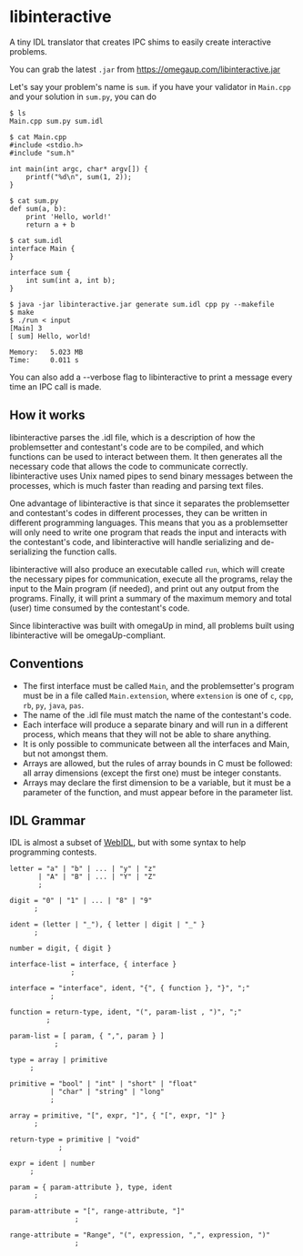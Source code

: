 # libinteractive

A tiny IDL translator that creates IPC shims to easily create interactive problems.

You can grab the latest `.jar` from https://omegaup.com/libinteractive.jar

Let's say your problem's name is `sum`. if you have your validator in `Main.cpp` and your solution in `sum.py`, you can do

    $ ls
    Main.cpp sum.py sum.idl
    
    $ cat Main.cpp
    #include <stdio.h>
    #include "sum.h"
    
    int main(int argc, char* argv[]) {
        printf("%d\n", sum(1, 2));
    }
    
    $ cat sum.py
    def sum(a, b):
        print 'Hello, world!'
        return a + b
        
    $ cat sum.idl
    interface Main {
    }
    
    interface sum {
        int sum(int a, int b);
    }
    
    $ java -jar libinteractive.jar generate sum.idl cpp py --makefile
    $ make
    $ ./run < input
    [Main] 3
    [ sum] Hello, world!

    Memory:   5.023 MB
    Time:     0.011 s

You can also add a --verbose flag to libinteractive to print a message every time an IPC call is made.

## How it works

libinteractive parses the .idl file, which is a description of how the problemsetter and contestant's code
are to be compiled, and which functions can be used to interact between them. It then generates all the
necessary code that allows the code to communicate correctly. libinteractive uses Unix named pipes to
send binary messages between the processes, which is much faster than reading and parsing text files.

One advantage of libinteractive is that since it separates the problemsetter and contestant's codes in
different processes, they can be written in different programming languages. This means that you as a
problemsetter will only need to write one program that reads the input and interacts with the contestant's
code, and libinteractive will handle serializing and de-serializing the function calls.

libinteractive will also produce an executable called `run`, which will create the necessary pipes for
communication, execute all the programs, relay the input to the Main program (if needed), and print out
any output from the programs. Finally, it will print a summary of the maximum memory and total (user) time
consumed by the contestant's code.

Since libinteractive was built with omegaUp in mind, all problems built using libinteractive will
be omegaUp-compliant.

## Conventions

* The first interface must be called `Main`, and the problemsetter's program must be in a file called
  `Main.extension`, where `extension` is one of `c`, `cpp`, `rb`, `py`, `java`, `pas`.
* The name of the .idl file must match the name of the contestant's code.
* Each interface will produce a separate binary and will run in a different process, which means that
  they will not be able to share anything.
* It is only possible to communicate between all the interfaces and Main, but not amongst them.
* Arrays are allowed, but the rules of array bounds in C must be followed: all array dimensions (except
  the first one) must be integer constants.
* Arrays may declare the first dimension to be a variable, but it must be a parameter of the function,
  and must appear before in the parameter list.

## IDL Grammar

IDL is almost a subset of [WebIDL](http://www.w3.org/TR/2012/WD-WebIDL-20120207/), but with some
syntax to help programming contests.

    letter = "a" | "b" | ... | "y" | "z"
           | "A" | "B" | ... | "Y" | "Z"
           ;
    
    digit = "0" | "1" | ... | "8" | "9"
          ;
    
    ident = (letter | "_"), { letter | digit | "_" }
          ;
    
    number = digit, { digit }

    interface-list = interface, { interface }
                   ;
    
    interface = "interface", ident, "{", { function }, "}", ";"
              ;
    
    function = return-type, ident, "(", param-list , ")", ";"
             ;
    
    param-list = [ param, { ",", param } ]
               ;
    
    type = array | primitive
         ;
    
    primitive = "bool" | "int" | "short" | "float"
              | "char" | "string" | "long"
              ;
    
    array = primitive, "[", expr, "]", { "[", expr, "]" }
          ;
    
    return-type = primitive | "void"
                ;
    
    expr = ident | number
         ;
    
    param = { param-attribute }, type, ident
          ;
    
    param-attribute = "[", range-attribute, "]"
                    ;
    
    range-attribute = "Range", "(", expression, ",", expression, ")"
                    ;
